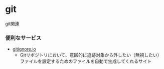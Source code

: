 # git
git関連

### 便利なサービス
* [gitignore.io](https://www.toptal.com/developers/gitignore)
    * Gitリポジトリにおいて、意図的に追跡対象から外したい（無視したい）ファイルを設定するためのファイルを自動で生成してくれるサイト

